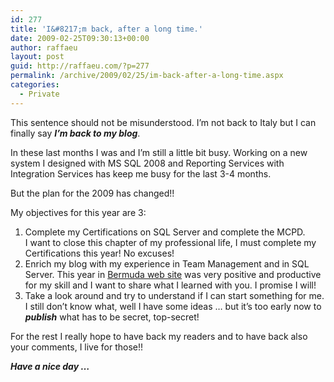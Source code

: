 ```yaml
---
id: 277
title: 'I&#8217;m back, after a long time.'
date: 2009-02-25T09:30:13+00:00
author: raffaeu
layout: post
guid: http://raffaeu.com/?p=277
permalink: /archive/2009/02/25/im-back-after-a-long-time.aspx
categories:
  - Private
---
```

This sentence should not be misunderstood. I&#8217;m not back to Italy but I can finally say **_I&#8217;m back to my blog_**.

In these last months I was and I&#8217;m still a little bit busy. Working on a new system I designed with MS SQL 2008 and Reporting Services with Integration Services has keep me busy for the last 3-4 months.

But the plan for the 2009 has changed!!

My objectives for this year are 3:

  1. Complete my Certifications on SQL Server and complete the MCPD.  
    I want to close this chapter of my professional life, I must complete my Certifications this year! No excuses!
  2. Enrich my blog with my experience in Team Management and in SQL Server. This year in <a title="Bermuda Web Site" href="http://www.bermuda.com" rel="" target="_blank">Bermuda web site</a> was very positive and productive for my skill and I want to share what I learned with you. I promise I will!
  3. Take a look around and try to understand if I can start something for me. I still don&#8217;t know what, well I have some ideas &#8230; but it&#8217;s too early now to **_publish_** what has to be secret, top-secret!

For the rest I really hope to have back my readers and to have back also your comments, I live for those!!

**_Have a nice day &#8230;_**
